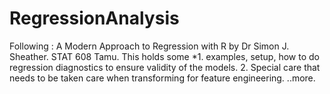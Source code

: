 # RegressionAnalysis

Following : A Modern Approach to Regression with R by Dr Simon J. Sheather. 
STAT 608 Tamu. 
This holds some 
*1. examples, setup, how to do regression diagnostics to ensure validity of the models. 
 2. Special care that needs to be taken care when transforming for feature engineering. 
 ..more.
